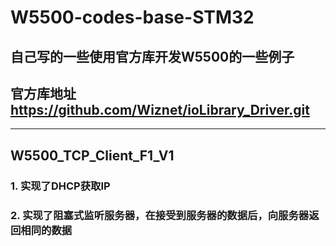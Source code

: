 # W5500-codes-base-STM32
## 自己写的一些使用官方库开发W5500的一些例子
## 官方库地址 https://github.com/Wiznet/ioLibrary_Driver.git
------
## W5500_TCP_Client_F1_V1
### 1. 实现了DHCP获取IP
### 2. 实现了阻塞式监听服务器，在接受到服务器的数据后，向服务器返回相同的数据
